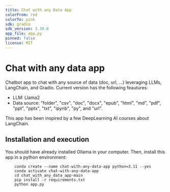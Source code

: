 ```yaml
---
title: Chat with any Data App
colorFrom: red
colorTo: pink
sdk: gradio
sdk_version: 3.39.0
app_file: app.py
pinned: false
license: MIT
---
```


# Chat with any data app
Chatbot app to chat with any source of data (doc, url, ...) leveraging LLMs, LangChain, and Gradio. Current version has the following feautures:
- LLM: Llama2
- Data source: "folder", "csv", "doc", "docx", "epub", "html", "md", "pdf", "ppt", "pptx", "txt", "ipynb", "py", and "url".

This app has been inspired by a few DeepLearning AI courses about LangChain.

## Installation and execution
You should have already installed Ollama in your computer. Then, install this app in a python environment:
```
    conda create --name chat-with-any-data-app python=3.11 --yes
    conda activate chat-with-any-data-app
    cd chat_with_any_data_app-main
    pip install -r requirements.txt
    python app.py
```